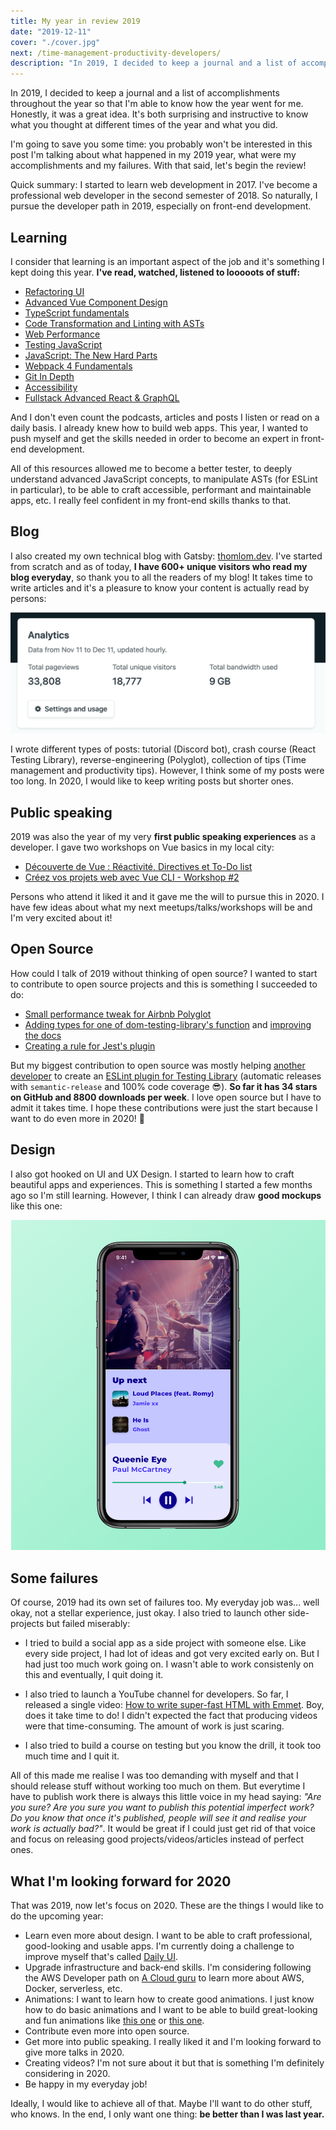 ```yaml
---
title: My year in review 2019
date: "2019-12-11"
cover: "./cover.jpg"
next: /time-management-productivity-developers/
description: "In 2019, I decided to keep a journal and a list of accomplishments throughout the year so that I'm able to know how the year went for me. Let's review 2019 then!"
---
```


In 2019, I decided to keep a journal and a list of accomplishments throughout the year so that I'm able to know how the year went for me. Honestly, it was a great idea. It's both surprising and instructive to know what you thought at different times of the year and what you did.

I'm going to save you some time: you probably won't be interested in this post I'm talking about what happened in my 2019 year, what were my accomplishments and my failures. With that said, let's begin the review!

Quick summary: I started to learn web development in 2017. I've become a professional web developer in the second semester of 2018. So naturally, I pursue the developer path in 2019, especially on front-end development.

## Learning

I consider that learning is an important aspect of the job and it's something I kept doing this year. **I've read, watched, listened to looooots of stuff:**

- [Refactoring UI](https://refactoringui.com/)
- [Advanced Vue Component Design](https://adamwathan.meadvanced-vue-component-design/)
- [TypeScript fundamentals](https://frontendmasters.comcourses/typescript/)
- [Code Transformation and Linting with ASTs](https:/frontendmasters.com/workshopscode-transformation-linting-asts/)
- [Web Performance](https://frontendmasters.com/workshopsweb-perf/)
- [Testing JavaScript](https://testingjavascript.com/)
- [JavaScript: The New Hard Parts](https:/frontendmasters.com/courses/javascript-new-hard-parts/)
- [Webpack 4 Fundamentals](https://frontendmasters.comcourses/webpack-fundamentals/)
- [Git In Depth](https://frontendmasters.com/coursesgit-in-depth/)
- [Accessibility](https://frontendmasters.com/workshopsjavascript-accessibility/)
- [Fullstack Advanced React & GraphQL](https://advancedreact.com/)

And I don't even count the podcasts, articles and posts I listen or read on a daily basis. I already knew how to build web apps. This year, I wanted to push myself and get the skills needed in order to become an expert in front-end development.

All of this resources allowed me to become a better tester, to deeply understand advanced JavaScript concepts, to manipulate ASTs (for ESLint in particular), to be able to craft accessible, performant and maintainable apps, etc. I really feel confident in my front-end skills thanks to that.

## Blog

I also created my own technical blog with Gatsby: [thomlom.dev](https://thomlom.dev). I've started from scratch and as of today, **I have 600+ unique visitors who read my blog everyday**, so thank you to all the readers of my blog! It takes time to write articles and it's a pleasure to know your content is actually read by persons:

![Analytics from Nov. to Dec. of thomlom.dev](./analytics.png)

I wrote different types of posts: tutorial (Discord bot), crash course (React Testing Library), reverse-engineering (Polyglot), collection of tips (Time management and productivity tips). However, I think some of my posts were too long. In 2020, I would like to keep writing posts but shorter ones.

## Public speaking

2019 was also the year of my very **first public speaking experiences** as a developer. I gave two workshops on Vue basics in my local city:

- [Découverte de Vue : Réactivité, Directives et To-Do list](https://www.meetup.com/fr-FR/Linkvalue-Tech-Lille/events/259529567/)
- [Créez vos projets web avec Vue CLI - Workshop #2](https://www.meetup.com/fr-FR/Linkvalue-Tech-Lille/events/261639206/)

Persons who attend it liked it and it gave me the will to pursue this in 2020. I have few ideas about what my next meetups/talks/workshops will be and I'm very excited about it!

## Open Source

How could I talk of 2019 without thinking of open source? I wanted to start to contribute to open source projects and this is something I succeeded to do:

- [Small performance tweak for Airbnb Polyglot](https://github.com/airbnb/polyglot.js/pull/132)
- [Adding types for one of dom-testing-library's function](https://github.com/testing-library/dom-testing-library/pull/309) and [improving the docs](https://github.com/testing-library/testing-library-docs/pull/181/files)
- [Creating a rule for Jest's plugin](https://github.com/jest-community/eslint-plugin-jest/pull/407)

But my biggest contribution to open source was mostly helping [another developer](https://github.com/belco90) to create an [ESLint plugin for Testing Library](https://github.com/Belco90/eslint-plugin-testing-library) (automatic releases with `semantic-release` and 100% code coverage 😎). **So far it has 34 stars on GitHub and 8800 downloads per week**. I love open source but I have to admit it takes time. I hope these contributions were just the start because I want to do even more in 2020! 🤯

## Design

I also got hooked on UI and UX Design. I started to learn how to craft beautiful apps and experiences. This is something I started a few months ago so I'm still learning. However, I think I can already draw **good mockups** like this one:

![Music player design](./design.png)

## Some failures

Of course, 2019 had its own set of failures too. My everyday job was... well okay, not a stellar experience, just okay. I also tried to launch other side-projects but failed miserably:

- I tried to build a social app as a side project with someone else. Like every side project, I had lot of ideas and got very excited early on. But I had just too much work going on. I wasn't able to work consistenly on this and eventually, I quit doing it.

- I also tried to launch a YouTube channel for developers. So far, I released a single video: [How to write super-fast HTML with Emmet](https://www.youtube.com/watch?v=3sad_66vGbc). Boy, does it take time to do! I didn't expected the fact that producing videos were that time-consuming. The amount of work is just scaring.

- I also tried to build a course on testing but you know the drill, it took too much time and I quit it.

All of this made me realise I was too demanding with myself and that I should release stuff without working too much on them. But everytime I have to publish work there is always this little voice in my head saying: _"Are you sure? Are you sure you want to publish this potential imperfect work? Do you know that once it's published, people will see it and realise your work is actually bad?"_. It would be great if I could just get rid of that voice and focus on releasing good projects/videos/articles instead of perfect ones.

## What I'm looking forward for 2020

That was 2019, now let's focus on 2020. These are the things I would like to do the upcoming year:

- Learn even more about design. I want to be able to craft professional, good-looking and usable apps. I'm currently doing a challenge to improve myself that's called [Daily UI](https://www.dailyui.co/).
- Upgrade infrastructure and back-end skills. I'm considering following the AWS Developer path on [A Cloud guru](https://acloud.guru/) to learn more about AWS, Docker, serverless, etc.
- Animations: I want to learn how to create good animations. I just know how to do basic animations and I want to be able to build great-looking and fun animations like [this one](https://codepen.io/davidkpiano/pen/xLKBpM) or [this one](https://codepen.io/sdras/pen/gWWQgb).
- Contribute even more into open source.
- Get more into public speaking. I really liked it and I'm looking forward to give more talks in 2020.
- Creating videos? I'm not sure about it but that is something I'm definitely considering in 2020.
- Be happy in my everyday job!

Ideally, I would like to achieve all of that. Maybe I'll want to do other stuff, who knows. In the end, I only want one thing: **be better than I was last year.**
